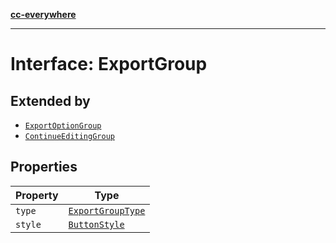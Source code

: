 [**cc-everywhere**](../../../../../index.md)

***

# Interface: ExportGroup

## Extended by

- [`ExportOptionGroup`](../../export-config-types/interfaces/export-option-group.md)
- [`ContinueEditingGroup`](../../export-config-types/interfaces/continue-editing-group.md)

## Properties

| Property | Type |
| ------ | ------ |
| <a id="type"></a> `type` | [`ExportGroupType`](../../export-config-types/enumerations/export-group-type.md) |
| <a id="style"></a> `style` | [`ButtonStyle`](../../export-config-types/type-aliases/button-style.md) |

